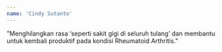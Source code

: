 ```yaml
---
name: 'Cindy Sutanto'
---
```


"Menghilangkan rasa ‘seperti sakit gigi di seluruh tulang’ dan membantu untuk kembali produktif pada kondisi Rheumatoid Arthritis."
